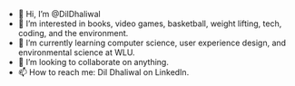 - 👋 Hi, I’m @DilDhaliwal
- 👀 I’m interested in books, video games, basketball, weight lifting, tech, coding, and the environment.
- 🌱 I’m currently learning computer science, user experience design, and environmental science at WLU.
- 💞️ I’m looking to collaborate on anything.
- 📫 How to reach me: Dil Dhaliwal on LinkedIn.

<!---
DilDhaliwal/DilDhaliwal is a ✨ special ✨ repository because its `README.md` (this file) appears on your GitHub profile.
You can click the Preview link to take a look at your changes.
--->
